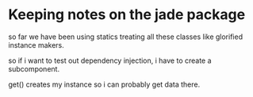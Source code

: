 # Keeping notes on the jade package
so far we have been using statics treating all these classes like glorified 
instance makers.

so if i want to test out dependency injection, 
i have to create a subcomponent.

get() creates my instance so i can probably get data there.
